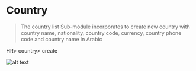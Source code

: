 # Country 
>The country list Sub-module incorporates  to  create new country with country name, nationality, country code, currency, country phone code and country name in Arabic 

HR> country> create 

![alt text](<country .png>)


